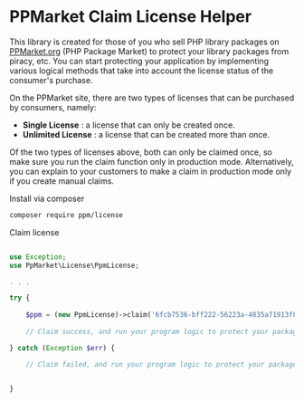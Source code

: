 # PPMarket Claim License Helper

This library is created for those of you who sell PHP library packages on [PPMarket.org](https://ppmarket.org/) (PHP Package Market) to protect your library packages from piracy, etc. You can start protecting your application by implementing various logical methods that take into account the license status of the consumer's purchase.

On the PPMarket site, there are two types of licenses that can be purchased by consumers, namely:

- **Single License** : a license that can only be created once.
- **Unlimited License** : a license that can be created more than once.

Of the two types of licenses above, both can only be claimed once, so make sure you run the claim function only in production mode. Alternatively, you can explain to your customers to make a claim in production mode only if you create manual claims.

Install via composer

```bash
composer require ppm/license
```

Claim license

```php

use Exception;
use PpMarket\License\PpmLicense;

. . . 

try {
    
    $ppm = (new PpmLicense)->claim('6fcb7536-bff222-56223a-4835a71913f800db5060');
    
    // Claim success, and run your program logic to protect your package

} catch (Exception $err) {

    // Claim failed, and run your program logic to protect your package
    

}
```